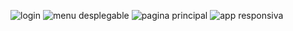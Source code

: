 ![login](https://github.com/Myriamp18/Proyecto-Primer-Parcial/assets/132544287/c39a47a7-8027-4540-a91f-e604dd21f5fd)
![menu desplegable](https://github.com/Myriamp18/Proyecto-Primer-Parcial/assets/132544287/526b9cad-7e33-4339-a129-95ae2367c110)
![pagina principal](https://github.com/Myriamp18/Proyecto-Primer-Parcial/assets/132544287/4cf36a39-17b6-4665-999e-b3e08e96b39c)
![app responsiva](https://github.com/Myriamp18/Proyecto-Primer-Parcial/assets/132544287/f7fdcab3-dd9c-4881-8838-669463678be3)
